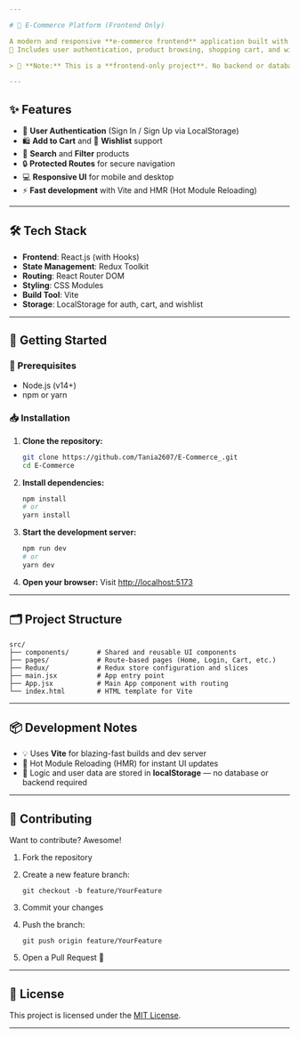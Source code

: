 ```yaml
---

# 🛒 E-Commerce Platform (Frontend Only)

A modern and responsive **e-commerce frontend** application built with **React**, **Redux Toolkit**, and **Vite**.
🔐 Includes user authentication, product browsing, shopping cart, and wishlist — all stored in **localStorage** for a seamless experience.

> 🚧 **Note:** This is a **frontend-only project**. No backend or database is connected yet.

---
```


## ✨ Features

* 🔐 **User Authentication** (Sign In / Sign Up via LocalStorage)
* 🛍️ **Add to Cart** and 🧡 **Wishlist** support
* 🔎 **Search** and **Filter** products
* 🔒 **Protected Routes** for secure navigation
* 💻 **Responsive UI** for mobile and desktop
* ⚡ **Fast development** with Vite and HMR (Hot Module Reloading)

---

## 🛠 Tech Stack

* **Frontend**: React.js (with Hooks)
* **State Management**: Redux Toolkit
* **Routing**: React Router DOM
* **Styling**: CSS Modules
* **Build Tool**: Vite
* **Storage**: LocalStorage for auth, cart, and wishlist

---

## 🚀 Getting Started

### 🔧 Prerequisites

* Node.js (v14+)
* npm or yarn

### 📥 Installation

1. **Clone the repository:**

   ```bash
   git clone https://github.com/Tania2607/E-Commerce_.git
   cd E-Commerce
   ```

2. **Install dependencies:**

   ```bash
   npm install
   # or
   yarn install
   ```

3. **Start the development server:**

   ```bash
   npm run dev
   # or
   yarn dev
   ```

4. **Open your browser:**
   Visit [http://localhost:5173](http://localhost:5173)

---

## 🗂️ Project Structure

```
src/
├── components/       # Shared and reusable UI components
├── pages/            # Route-based pages (Home, Login, Cart, etc.)
├── Redux/            # Redux store configuration and slices
├── main.jsx          # App entry point
├── App.jsx           # Main App component with routing
└── index.html        # HTML template for Vite
```

---

## 📦 Development Notes

* 💡 Uses **Vite** for blazing-fast builds and dev server
* 🔁 Hot Module Reloading (HMR) for instant UI updates
* 🧠 Logic and user data are stored in **localStorage** — no database or backend required

---

## 🤝 Contributing

Want to contribute? Awesome!

1. Fork the repository
2. Create a new feature branch:

   ```
   git checkout -b feature/YourFeature
   ```
3. Commit your changes
4. Push the branch:

   ```
   git push origin feature/YourFeature
   ```
5. Open a Pull Request 🚀

---

## 📄 License

This project is licensed under the [MIT License](./LICENSE).

---

